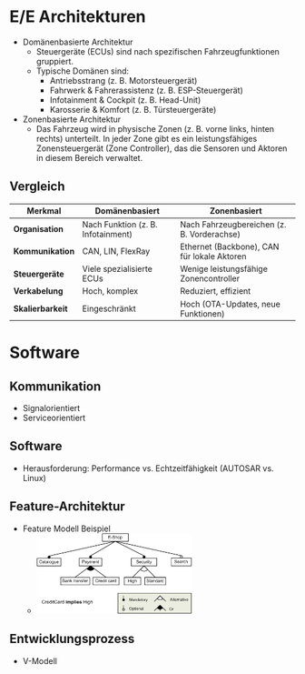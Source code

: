 # E/E Architekturen 
- Domänenbasierte Architektur 
	- Steuergeräte (ECUs) sind nach spezifischen Fahrzeugfunktionen gruppiert. 
	- Typische Domänen sind: 
		- Antriebsstrang (z. B. Motorsteuergerät) 
		- Fahrwerk & Fahrerassistenz (z. B. ESP-Steuergerät) 
		- Infotainment & Cockpit (z. B. Head-Unit) 
		- Karosserie & Komfort (z. B. Türsteuergeräte) 
- Zonenbasierte Architektur 
	- Das Fahrzeug wird in physische Zonen (z. B. vorne links, hinten rechts) unterteilt. In jeder Zone gibt es ein leistungsfähiges Zonensteuergerät (Zone Controller), das die Sensoren und Aktoren in diesem Bereich verwaltet. 

## Vergleich 
| Merkmal            | Domänenbasiert                     | Zonenbasiert                                |
| ------------------ | ---------------------------------- | ------------------------------------------- |
| **Organisation**   | Nach Funktion (z. B. Infotainment) | Nach Fahrzeugbereichen (z. B. Vorderachse)  |
| **Kommunikation**  | CAN, LIN, FlexRay                  | Ethernet (Backbone), CAN für lokale Aktoren |
| **Steuergeräte**   | Viele spezialisierte ECUs          | Wenige leistungsfähige Zonencontroller      |
| **Verkabelung**    | Hoch, komplex                      | Reduziert, effizient                        |
| **Skalierbarkeit** | Eingeschränkt                      | Hoch (OTA-Updates, neue Funktionen)         |

# Software 
## Kommunikation 
- Signalorientiert 
- Serviceorientiert 

## Software 
- Herausforderung: Performance vs. Echtzeitfähigkeit  (AUTOSAR vs. Linux) 

## Feature-Architektur 
- Feature Modell Beispiel 
	- <img src="https://raw.githubusercontent.com/xiaomeng-huang-study/images_Software_Defined_Vehicle/refs/heads/main/Scrennshot_2025-03-25_10-23-00.png?raw=" width="60%" /> 

## Entwicklungsprozess 
- V-Modell 